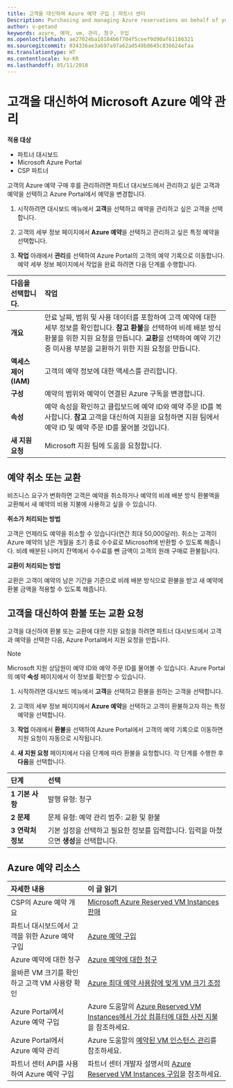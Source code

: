 ```yaml
---
title: 고객을 대신하여 Azure 예약 구입 | 파트너 센터
Description: Purchasing and managing Azure reservations on behalf of your customers.
author: v-petand
keywords: azure, 예약, vm, 관리, 청구, 구입
ms.openlocfilehash: ae27024ba10184b6f704f5ceef9d90af61186321
ms.sourcegitcommit: 034336ae3a697a97a62ad549b8645c836624efaa
ms.translationtype: HT
ms.contentlocale: ko-KR
ms.lasthandoff: 05/11/2018
---
```

# <a name="manage-microsoft-azure-reservations-on-behalf-of-your-customers"></a>고객을 대신하여 Microsoft Azure 예약 관리

**적용 대상**

-  파트너 대시보드
-  Microsoft Azure Portal
-  CSP 파트너

고객의 Azure 예약 구매 후를 관리하려면 파트너 대시보드에서 관리하고 싶은 고객과 예약을 선택하고 Azure Portal에서 예약을 변경합니다. 

1. 시작하려면 대시보드 메뉴에서 **고객**을 선택하고 예약을 관리하고 싶은 고객을 선택합니다. 

2. 고객의 세부 정보 페이지에서 **Azure 예약**을 선택하고 관리하고 싶은 특정 예약을 선택합니다.  

3. **작업** 아래에서 **관리**를 선택하여 Azure Portal의 고객의 예약 기록으로 이동합니다. 예약 세부 정보 페이지에서 작업을 완료 하려면 다음 단계를 수행합니다.  

|**다음을 선택합니다.**   |**작업**    |
|:-----------------------------|:-----------------|
|**개요**   |만료 날짜, 범위 및 사용 데이터를 포함하여 고객 예약에 대한 세부 정보를 확인합니다. **참고** **환불**을 선택하여 비례 배분 방식 환불을 위한 지원 요청을 만듭니다. **교환**을 선택하여 예약 기간 중 미사용 부분을 교환하기 위한 지원 요청을 만듭니다.  
|**액세스 제어(IAM)**   |고객의 예약 정보에 대한 액세스를 관리합니다.|
|**구성**   |예약의 범위와 예약이 연결된 Azure 구독을 변경합니다.    |
|**속성**   |예약 속성을 확인하고 클립보드에 예약 ID와 예약 주문 ID를 복사합니다. **참고** 고객을 대신하여 지원을 요청하면 지원 팀에서 예약 ID 및 예약 주문 ID를 물어볼 것입니다.    |
|**새 지원 요청**    |Microsoft 지원 팀에 도움을 요청합니다.   |
 
## <a name="cancel-or-exchange-a-reservation"></a>예약 취소 또는 교환 
비즈니스 요구가 변화하면 고객은 예약을 취소하거나 예약의 비례 배분 방식 환불액을 교환해서 새 예약의 비용 지불에 사용하고 싶을 수 있습니다. 

**취소가 처리되는 방법**

고객은 언제라도 예약을 취소할 수 있습니다(연간 최대 50,000달러). 취소는 고객이 Azure 예약의 남은 개월을 조기 종료 수수료로 Microsoft에 반환할 수 있도록 해줍니다. 비례 배분된 나머지 잔액에서 수수료를 뺀 금액이 고객의 원래 구매로 환불됩니다. 

**교환이 처리되는 방법** 

교환은 고객이 예약의 남은 기간을 기준으로 비례 배분 방식으로 환불을 받고 새 예약에 환불 금액을 적용할 수 있도록 해줍니다.   

## <a name="request-a-refund-or-exchange-on-behalf-of-a-customer"></a>고객을 대신하여 환불 또는 교환 요청 

고객을 대신하여 환불 또는 교환에 대한 지원 요청을 하려면 파트너 대시보드에서 고객과 예약을 선택한 다음, Azure Portal에서 지원 요청을 만듭니다. 

>[!NOTE]
>Microsoft 지원 상담원이 예약 ID와 예약 주문 ID를 물어볼 수 있습니다. Azure Portal의 예약 **속성** 페이지에서 이 정보를 확인할 수 있습니다. 

1. 시작하려면 대시보드 메뉴에서 **고객**을 선택하고 환불을 원하는 고객을 선택합니다. 

2. 고객의 세부 정보 페이지에서 **Azure 예약**을 선택하고 고객이 환불하고자 하는 특정 예약을 선택합니다.  

3. **작업** 아래에서 **환불**을 선택하여 Azure Portal에서 고객의 예약 기록으로 이동하면 지원 요청이 자동으로 시작됩니다.  

4. **새 지원 요청** 페이지에서 다음 단계에 따라 환불을 요청합니다. 각 단계를 수행한 후 **다음**을 선택합니다. 

|**단계**   |**선택**    |
|:-----------------------------|:-----------------|
|**1 기본 사항**   |발행 유형: 청구  |
|**2 문제**   |문제 유형: 예약 관리 범주: 교환 및 환불 |
|**3 연락처 정보**   |기본 설정을 선택하고 필요한 정보를 입력합니다. 입력을 마쳤으면 **생성**을 선택합니다.   |

## <a name="azure-reservations-resources"></a>Azure 예약 리소스
|**자세한 내용**   |**이 글 읽기**    |
|:-----------------------------|:-----------------|
|CSP의 Azure 예약 개요  | [Microsoft Azure Reserved VM Instances 판매](azure-reservations.md) |
|파트너 대시보드에서 고객을 위한 Azure 예약 구입   |[Azure 예약 구입](azure-reservations-buying.md) |
|Azure 예약에 대한 청구   |[Azure 예약에 대한 청구](azure-reservations-billing.md)   |
|올바른 VM 크기를 확인하고 고객 VM 사용량 확인   |[Azure 최대 예약 사용량에 맞게 VM 크기 조정](azure-usage.md)   |
|Azure Portal에서 Azure 예약 구입 | Azure 도움말의 [Azure Reserved VM Instances에서 가상 컴퓨터에 대한 사전 지불](https://docs.microsoft.com/azure/virtual-machines/windows/prepay-reserved-vm-instances)을 참조하세요. |
|Azure Portal에서 Azure 예약 관리   |Azure 도움말의 [예약된 VM 인스턴스 관리](https://docs.microsoft.com/azure/billing/billing-manage-reserved-vm-instance)를 참조하세요.  |
|파트너 센터 API를 사용하여 Azure 예약 구입 | 파트너 센터 개발자 설명서의 [Azure Reserved VM Instances 구입](https://docs.microsoft.com/partner-center/develop/purchase-azure-reserved-vm-instances)을 참조하세요.

